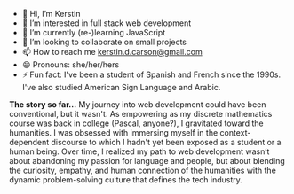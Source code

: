 - 👋 Hi, I’m Kerstin
- 👀 I’m interested in full stack web development
- 🌱 I’m currently (re-)learning JavaScript
- 💞️ I’m looking to collaborate on small projects
- 📫 How to reach me kerstin.d.carson@gmail.com
- 😄 Pronouns: she/her/hers
- ⚡ Fun fact: I've been a student of Spanish and French since the 1990s. I've also studied American Sign Language and Arabic.

**The story so far...**
My journey into web development could have been conventional, but it wasn't. As empowering as my discrete mathematics course was back in college (Pascal, anyone?), I gravitated toward the humanities. I was obsessed with immersing myself in the context-dependent discourse to which I hadn't yet been exposed as a student or a human being. Over time, I realized my path to web development wasn’t about abandoning my passion for language and people, but about blending the curiosity, empathy, and human connection of the humanities with the dynamic problem-solving culture that defines the tech industry.

<!---
kdaca19xx/kdaca19xx is a ✨ special ✨ repository because its `README.md` (this file) appears on your GitHub profile.
You can click the Preview link to take a look at your changes.
--->
